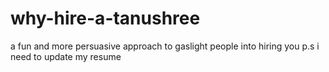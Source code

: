 # why-hire-a-tanushree
 a fun and more persuasive approach to gaslight people into hiring you p.s i need to update my resume 
